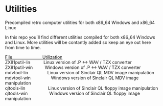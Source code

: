# Utilities
Precompiled retro computer utilities för both x86_64 Windows and x86_64 Linux

In this repo you´ll find different utilities compiled for both x86_64 Windows and Linux. More utilities will be contantly added so keep an eye out here from time to time.

<ins>File                         Utilization</ins><br>
ZX81putil-lin           Linux version of .P <-> WAV / TZX converter<br>
ZX81putil-win          Windows version of .P <-> WAV / TZX converter<br>
mdvtool-lin                Linux version of Sinclair QL MDV image manipulation<br>
mdvtool-win                 Windows version of Sinclair QL MDV image manipulation<br>
qltools-lin                   Linux version of Sinclair QL floppy image manipulation<br>
qltools-win                  Windows version of Sinclair QL floppy image manipulation<br>
